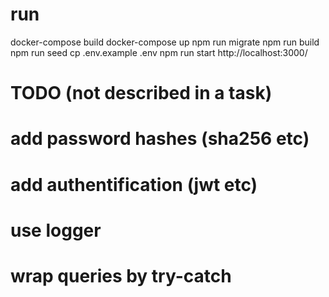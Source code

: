 # run
docker-compose build
docker-compose up
npm run migrate
npm run build
npm run seed
cp .env.example .env
npm run start
http://localhost:3000/

# TODO (not described in a task)
# add password hashes (sha256 etc)
# add authentification (jwt etc)
# use logger
# wrap queries by try-catch
